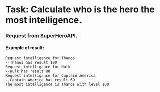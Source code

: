 # Task: Calculate who is the hero the most intelligence.

### Request from [SuperHeroAPI](https://www.superheroapi.com/api.php).  

#### Example of result:
```log
Request intelligance for Thanos
--Thanos has result 100
Request intelligance for Hulk
--Hulk has result 88
Request intelligance for Captain America
--Captain America has result 69
The most intelligance is Thanos with level 100
```